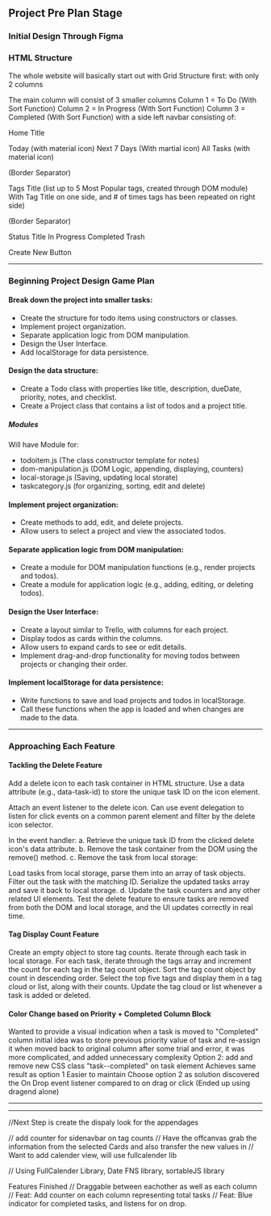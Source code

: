## Project Pre Plan Stage

### Initial Design Through Figma


### HTML Structure
The whole website will basically start out with Grid Structure first:
with only 2 columns

The main column will consist of 3 smaller columns
Column 1 = To Do (With Sort Function)
Column 2 = In Progress (With Sort Function)
Column 3 = Completed (With Sort Function)
with a side left navbar consisting of:

Home Title

Today (with material icon)
Next 7 Days (With martial icon)
All Tasks (with material icon)

(Border Separator)

Tags Title
(list up to 5 Most Popular tags, created through DOM module)
With Tag Title on one side, and # of times tags has been repeated on right side)

(Border Separator)

Status Title
In Progress
Completed
Trash

Create New Button

---

### Beginning Project Design Game Plan

#### Break down the project into smaller tasks:
* Create the structure for todo items using constructors or classes.
* Implement project organization.
* Separate application logic from DOM manipulation.
* Design the User Interface.
* Add localStorage for data persistence.

#### Design the data structure:
* Create a Todo class with properties like title, description, dueDate, priority, notes, and checklist.
* Create a Project class that contains a list of todos and a project title.
##### Modules
Will have Module for:
* todoitem.js (The class constructor template for notes)
* dom-manipulation.js (DOM Logic, appending, displaying, counters)
* local-storage.js (Saving, updating local storate)
* taskcategory.js (for organizing, sorting, edit and delete)


#### Implement project organization:
* Create methods to add, edit, and delete projects.
* Allow users to select a project and view the associated todos.

#### Separate application logic from DOM manipulation:
* Create a module for DOM manipulation functions (e.g., render projects and todos).
* Create a module for application logic (e.g., adding, editing, or deleting todos).

#### Design the User Interface:
* Create a layout similar to Trello, with columns for each project.
* Display todos as cards within the columns.
* Allow users to expand cards to see or edit details.
* Implement drag-and-drop functionality for moving todos between projects or changing their order.

#### Implement localStorage for data persistence:
* Write functions to save and load projects and todos in localStorage.
* Call these functions when the app is loaded and when changes are made to the data.

----------------------------------------

### Approaching Each Feature 
#### Tackling the Delete Feature
Add a delete icon to each task container in HTML structure. Use a data attribute (e.g., data-task-id) to store the unique task ID on the icon element.

Attach an event listener to the delete icon. Can use event delegation to listen for click events on a common parent element and filter by the delete icon selector.

In the event handler:
a. Retrieve the unique task ID from the clicked delete icon's data attribute.
b. Remove the task container from the DOM using the remove() method.
c. Remove the task from local storage:

Load tasks from local storage, parse them into an array of task objects.
Filter out the task with the matching ID.
Serialize the updated tasks array and save it back to local storage.
d. Update the task counters and any other related UI elements.
Test the delete feature to ensure tasks are removed from both the DOM and local storage, and the UI updates correctly in real time.

#### Tag Display Count Feature
Create an empty object to store tag counts.
Iterate through each task in local storage.
For each task, iterate through the tags array and increment the count for each tag in the tag count object.
Sort the tag count object by count in descending order.
Select the top five tags and display them in a tag cloud or list, along with their counts.
Update the tag cloud or list whenever a task is added or deleted.


#### Color Change based on Priority + Completed Column Block
Wanted to provide a visual indication when a task is moved to "Completed" column
initial idea was to store previous priority value of task and re-assign it when moved back to original column after some trial and error, it was more complicated, and added unnecessary complexity
Option 2: add and remove new CSS class "task--completed" on task element
Achieves same result as option 1
Easier to maintain
Choose option 2 as solution
discovered the On Drop event listener compared to on drag or click (Ended up using dragend alone)


----------------------------------------


----------------------------------------

//Next Step is create the dispaly look for the appendages



// add counter for sidenavbar on tag counts
// Have the offcanvas grab the information from the selected Cards and also transfer the new values in
// Want to add calender view, will use fullcalender lib



// Using FullCalender Library, Date FNS library, sortableJS library

Features Finished
// Draggable between eachother as well as each column
// Feat: Add counter on each column representing total tasks
// Feat: Blue indicator for completed tasks, and listens for on drop.
